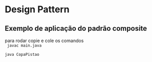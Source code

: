 # Design Pattern

## Exemplo de aplicação do padrão composite

para rodar copie e cole os comandos
<br>
<code>
javac main.java <br>
java CopaPistao
</code>
